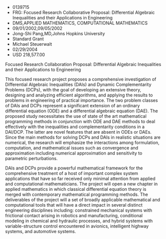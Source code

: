 
* 0139715
* FRG: Focused Research Collaborative Proposal: Differential Algebraic Inequalities and their Applications in Engineering
* DMS,APPLIED MATHEMATICS, COMPUTATIONAL MATHEMATICS
* 09/01/2002,09/05/2002
* Jong-Shi Pang,MD,Johns Hopkins University
* Standard Grant
* Michael Steuerwalt
* 02/29/2004
* USD 218,577.00

Focused Research Collaboration Proposal: Differential Algebraic Inequalities and
their Applications to Engineering

This focused research project proposes a comprehensive investigation of
Differential Algebraic Inequalities (DAIs) and Dynamic Complementarity Problems
(DCPs), with the goal of developing an extensive theory, designing and analyzing
efficient algorithms, and applying the results to problems in engineering of
practical importance. The two problem classes of DAIs and DCPs represent a
significant extension of an ordinary differential equation (ODE) and a
differential algebraic equation (DAE). The proposed study necessitates the use
of state of the art mathematical programming methods in conjunction with ODE and
DAE methods to deal effectively with the inequalities and complementarity
conditions in a DAI/DCP. The latter are novel features that are absent in ODEs
or DAEs. Since the main methods for solving DCPs and DAIs in realistic
situations are numerical, the research will emphasize the interactions among
formulation, computation, and mathematical issues such as convergence and
approximation including numerical approximation and sensitivity to parametric
perturbations.

DAIs and DCPs provide a powerful mathematical framework for the comprehensive
treatment of a host of important complex system applications that have so far
received only minimal attention from applied and computational mathematicians.
The project will open a new chapter in applied mathematics in which classical
differential equation theory is merged with contemporary mathematical
programming methods. The deliverables of the project will a set of broadly
applicable mathematical and computational tools that will have a direct impact
in several distinct engineering disciplines including: constrained mechanical
systems with frictional contact arising in robotics and manufacturing,
conditional modeling in chemical and hydraulic processes, and hybrid systems
with variable-structure control encountered in avionics, intelligent highway
systems, and automotive systems.
